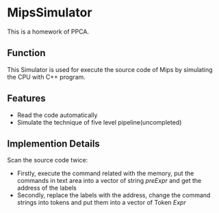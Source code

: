 # MipsSimulator
This is a homework of PPCA.

## Function
This Simulator is used for execute the source code of Mips by simulating the CPU with C++ program.

## Features
* Read the code automatically
* Simulate the technique of five level pipeline(uncompleted)

## Implemention Details
Scan the source code twice:
* Firstly, execute the command related with the memory, put the commands in text area into a vector of string *preExpr* and get the address of the labels
* Secondly, replace the labels with the address, change the command strings into tokens and put them into a vector of Token *Expr*